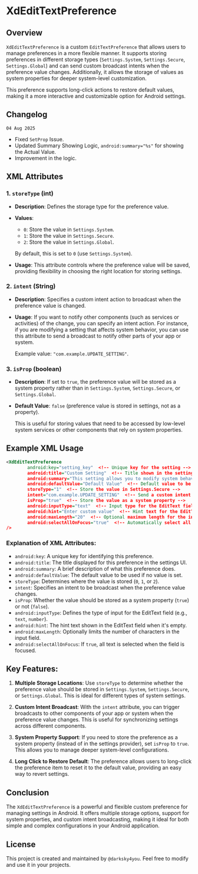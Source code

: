 # XdEditTextPreference
## Overview

`XdEditTextPreference` is a custom `EditTextPreference` that allows users to manage preferences in a more flexible manner. It supports storing preferences in different storage types (`Settings.System`, `Settings.Secure`, `Settings.Global`) and can send custom broadcast intents when the preference value changes. Additionally, it allows the storage of values as system properties for deeper system-level customization.

This preference supports long-click actions to restore default values, making it a more interactive and customizable option for Android settings.

## Changelog
`04 Aug 2025`
* Fixed `SetProp` Issue.
* Updated Summary Showing Logic, `android:summary="%s"` for showing the Actual Value.
* Improvement in the logic.

## XML Attributes

### 1. `storeType` (int)

- **Description**: Defines the storage type for the preference value.
- **Values**:

  - `0`: Store the value in `Settings.System`.
  - `1`: Store the value in `Settings.Secure`.
  - `2`: Store the value in `Settings.Global`.

  By default, this is set to `0` (use `Settings.System`).

- **Usage**: This attribute controls where the preference value will be saved, providing flexibility in choosing the right location for storing settings.

### 2. `intent` (String)

- **Description**: Specifies a custom intent action to broadcast when the preference value is changed.
- **Usage**: If you want to notify other components (such as services or activities) of the change, you can specify an intent action. For instance, if you are modifying a setting that affects system behavior, you can use this attribute to send a broadcast to notify other parts of your app or system.

  Example value: `"com.example.UPDATE_SETTING"`.

### 3. `isProp` (boolean)

- **Description**: If set to `true`, the preference value will be stored as a system property rather than in `Settings.System`, `Settings.Secure`, or `Settings.Global`.
- **Default Value**: `false` (preference value is stored in settings, not as a property).

  This is useful for storing values that need to be accessed by low-level system services or other components that rely on system properties.

## Example XML Usage

```xml
<XdEditTextPreference
        android:key="setting_key"  <!-- Unique key for the setting -->
        android:title="Custom Setting"  <!-- Title shown in the settings UI -->
        android:summary="This setting allows you to modify system behavior"  <!-- Brief description of the setting -->
        android:defaultValue="Default Value"  <!-- Default value to be used if none is provided -->
        storeType="1"  <!-- Store the value in Settings.Secure -->
        intent="com.example.UPDATE_SETTING"  <!-- Send a custom intent when the value changes -->
        isProp="true"  <!-- Store the value as a system property -->
        android:inputType="text"  <!-- Input type for the EditText field -->
        android:hint="Enter custom value"  <!-- Hint text for the EditText field -->
        android:maxLength="20"  <!-- Optional maximum length for the input -->
        android:selectAllOnFocus="true"  <!-- Automatically select all text when the field is focused -->
/>
```

### Explanation of XML Attributes:

- `android:key`: A unique key for identifying this preference.
- `android:title`: The title displayed for this preference in the settings UI.
- `android:summary`: A brief description of what this preference does.
- `android:defaultValue`: The default value to be used if no value is set.
- `storeType`: Determines where the value is stored (`0`, `1`, or `2`).
- `intent`: Specifies an intent to be broadcast when the preference value changes.
- `isProp`: Whether the value should be stored as a system property (`true`) or not (`false`).
- `android:inputType`: Defines the type of input for the EditText field (e.g., `text`, `number`).
- `android:hint`: The hint text shown in the EditText field when it's empty.
- `android:maxLength`: Optionally limits the number of characters in the input field.
- `android:selectAllOnFocus`: If `true`, all text is selected when the field is focused.

## Key Features:

1. **Multiple Storage Locations**: Use `storeType` to determine whether the preference value should be stored in `Settings.System`, `Settings.Secure`, or `Settings.Global`. This is ideal for different types of system settings.
2. **Custom Intent Broadcast**: With the `intent` attribute, you can trigger broadcasts to other components of your app or system when the preference value changes. This is useful for synchronizing settings across different components.

3. **System Property Support**: If you need to store the preference as a system property (instead of in the settings provider), set `isProp` to `true`. This allows you to manage deeper system-level configurations.

4. **Long Click to Restore Default**: The preference allows users to long-click the preference item to reset it to the default value, providing an easy way to revert settings.

## Conclusion

The `XdEditTextPreference` is a powerful and flexible custom preference for managing settings in Android. It offers multiple storage options, support for system properties, and custom intent broadcasting, making it ideal for both simple and complex configurations in your Android application.

## License
This project is created and maintained by `@darksky4you`. Feel free to modify and use it in your projects.

